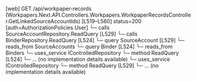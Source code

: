 [web] GET /api/workpaper-records  (Workpapers.Next.API.Controllers.Workpapers.WorkpaperRecordsController.GetLinkedSourceAccountIds)  [L519–L560] status=200 [auth=AuthorizationPolicies.User]
  └─ calls SourceAccountRepository.ReadQuery [L529]
  └─ calls BinderRepository.ReadQuery [L524]
  └─ query SourceAccount [L529]
    └─ reads_from SourceAccounts
  └─ query Binder [L524]
    └─ reads_from Binders
  └─ uses_service IControlledRepository<Binder>
    └─ method ReadQuery [L524]
      └─ ... (no implementation details available)
  └─ uses_service IControlledRepository<SourceAccount>
    └─ method ReadQuery [L529]
      └─ ... (no implementation details available)

